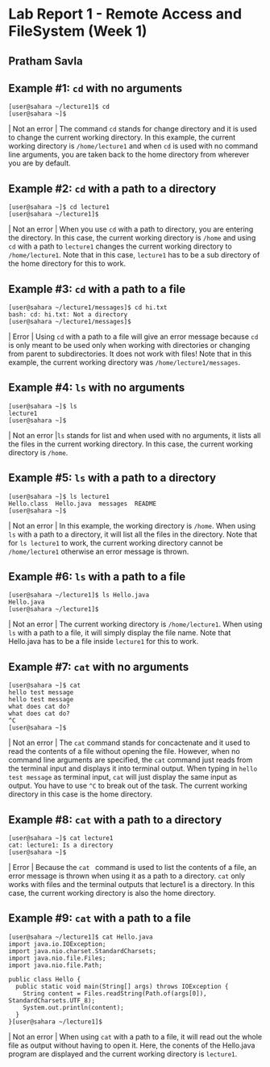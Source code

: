 # Lab Report 1 - Remote Access and FileSystem (Week 1)
## Pratham Savla

## Example #1: `cd` with no arguments
```
[user@sahara ~/lecture1]$ cd
[user@sahara ~]$ 
```

| Not an error | The command `cd` stands for change directory and it is used to change the current working directory. In this example, the current working directory is `/home/lecture1` and when `cd` is used with no command line arguments, you are taken back to the home directory from wherever you are by default.

## Example #2: `cd` with a path to a directory
```
[user@sahara ~]$ cd lecture1
[user@sahara ~/lecture1]$
```
| Not an error | When you use `cd` with a path to directory, you are entering the directory. In this case, the current working directory is `/home` and using `cd` with a path to `lecture1` changes the current working directory to `/home/lecture1`. Note that in this case, `lecture1` has to be a sub directory of the home directory for this to work. 

## Example #3: `cd` with a path to a file 
```
[user@sahara ~/lecture1/messages]$ cd hi.txt
bash: cd: hi.txt: Not a directory
[user@sahara ~/lecture1/messages]$
```
| Error | Using `cd` with a path to a file will give an error message because `cd` is only meant to be used only when working with directories or changing from parent to subdirectories. It does not work with files! Note that in this example, the current working directory was `/home/lecture1/messages`.

## Example #4: `ls` with no arguments
```
[user@sahara ~]$ ls
lecture1
[user@sahara ~]$
```
| Not an error |`ls` stands for list and when used with no arguments, it lists all the files in the current working directory. In this case, the current working directory is `/home`. 

## Example #5: `ls` with a path to a directory
```
[user@sahara ~]$ ls lecture1
Hello.class  Hello.java  messages  README
[user@sahara ~]$ 
```
| Not an error | In this example, the working directory is `/home`. When using `ls` with a path to a directory, it will list all the files in the directory. Note that for `ls lecture1` to work, the current working directory cannot be `/home/lecture1` otherwise an error message is thrown.

## Example #6: `ls` with a path to a file
```
[user@sahara ~/lecture1]$ ls Hello.java
Hello.java
[user@sahara ~/lecture1]$
```
| Not an error | The current working directory is `/home/lecture1`. When using `ls` with a path to a file, it will simply display the file name. Note that Hello.java has to be a file inside `lecture1` for this to work. 

## Example #7: `cat` with no arguments
```
[user@sahara ~]$ cat
hello test message
hello test message
what does cat do?
what does cat do?
^C
[user@sahara ~]$
```
| Not an error | The `cat` command stands for concactenate and it used to read the contents of a file without opening the file. However, when no command line arguments are specified, the `cat` command just reads from the terminal input and displays it into terminal output. When typing in `hello test message` as terminal input, `cat` will just display the same input as output. You have to use `^C` to break out of the task. The current working directory in this case is the home directory.

## Example #8: `cat` with a path to a directory
```
[user@sahara ~]$ cat lecture1
cat: lecture1: Is a directory
[user@sahara ~]$
```
| Error | Because the `cat ` command is used to list the contents of a file, an error message is thrown when using it as a path to a directory. `cat` only works with files and the terminal outputs that lecture1 is a directory. In this case, the current working directory is also the home directory.

## Example #9: `cat` with a path to a file
```
[user@sahara ~/lecture1]$ cat Hello.java
import java.io.IOException;
import java.nio.charset.StandardCharsets;
import java.nio.file.Files;
import java.nio.file.Path;

public class Hello {
  public static void main(String[] args) throws IOException {
    String content = Files.readString(Path.of(args[0]), StandardCharsets.UTF_8);    
    System.out.println(content);
  }
}[user@sahara ~/lecture1]$
```
| Not an error | When using `cat` with a path to a file, it will read out the whole file as output without having to open it. Here, the conents of the Hello.java program are displayed and the current working directory is `lecture1`.

